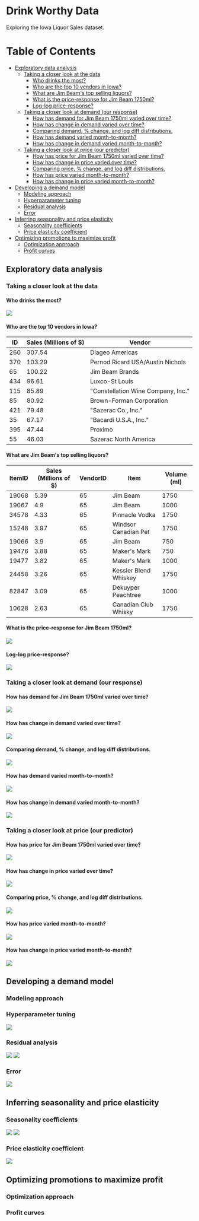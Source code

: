 # Drink Worthy Data
Exploring the Iowa Liquor Sales dataset.

# Table of Contents
- [Exploratory data analysis](#exploratory-data-analysis)
    * [Taking a closer look at the data](#taking-a-closer-look-at-the-data)
        + [Who drinks the most?](#who-drinks-the-most)
        + [Who are the top 10 vendors in Iowa?](#who-are-the-top-10-vendors-in-iowa)
        + [What are Jim Beam's top selling liquors?](#what-are-jim-beam-top-selling-liquors)
        + [What is the price-response for Jim Beam 1750ml?](#what-is-the-price-response)
        + [Log-log price-response?](#log-log-price-response)
    * [Taking a closer look at demand (our response)](#taking-a-closer-look-at-demand)
        + [How has demand for Jim Beam 1750ml varied over time?](#how-has-demand-varied-over-time)
        + [How has change in demand varied over time?](#how-has-change-in-demand-varied-over-time)
        + [Comparing demand, % change, and log diff distributions.](#comparing-demand-change-and-log-diff-distributions)
        + [How has demand varied month-to-month?](#how-has-demand-varied-month-to-month)
        + [How has change in demand varied month-to-month?](#how-has-change-in-demand-varied-month-to-month)
    * [Taking a closer look at price (our predictor)](#taking-a-closer-look-at-price)
        + [How has price for Jim Beam 1750ml varied over time?](#how-has-price-varied-over-time)
        + [How has change in price varied over time?](#how-has-change-in-price-varied-over-time)
        + [Comparing price, % change, and log diff distributions.](#comparing-price-change-and-log-diff-distributions)
        + [How has price varied month-to-month?](#how-has-price-varied-month-to-month)
        + [How has change in price varied month-to-month?](#how-has-change-in-price-varied-month-to-month)
- [Developing a demand model](#developing-a-demand-model)
    * [Modeling approach](#modeling-approach)
    * [Hyperparameter tuning](#hyperparameter-tuning)
    * [Residual analysis](#residual-analysis)
    * [Error](#error)
- [Inferring seasonality and price elasticity](#inferring-seasonality-and-price-elasticity)
    * [Seasonality coefficients](#seasonality-coefficient)
    * [Price elasticity coefficient](#price-elasticity-coefficient)
- [Optimizing promotions to maximize profit](#optimizing-promotions-to-maximize-profit)
    * [Optimization approach](#optimization-approach)
    * [Profit curves](#profit-curves)

<a name="exploratory-data-analysis"></a>
## Exploratory data analysis

<a name="taking-a-closer-look-at-the-data"></a>
### Taking a closer look at the data

<a name="who-drinks-the-most"></a>
#### Who drinks the most?

<img src="./img/county_consumption_choropleth_map.png">

<a name="who-are-the-top-10-vendors-in-iowa"></a>
#### Who are the top 10 vendors in Iowa?

| ID  | Sales (Millions of $) | Vendor                             | 
|-----|-----------------------|------------------------------------| 
| 260 | 307.54                | Diageo Americas                    | 
| 370 | 103.29                | Pernod Ricard USA/Austin Nichols   | 
| 65  | 100.22                | Jim Beam Brands                    | 
| 434 | 96.61                 | Luxco-St Louis                     | 
| 115 | 85.89                 | "Constellation Wine Company, Inc." |
| 85  | 80.92                 | Brown-Forman Corporation           | 
| 421 | 79.48                 | "Sazerac Co., Inc."                | 
| 35  | 67.17                 | "Bacardi U.S.A., Inc."             | 
| 395 | 47.44                 | Proximo                            | 
| 55  | 46.03                 | Sazerac North America              | 

<a name="what-are-jim-beam-top-selling-liquors"></a>
#### What are Jim Beam's top selling liquors?

| ItemID | Sales (Millions of $) | VendorID | Item                  | Volume (ml) | 
|--------|-----------------------|----------|-----------------------|-------------| 
| 19068  | 5.39                  | 65       | Jim Beam              | 1750        | 
| 19067  | 4.9                   | 65       | Jim Beam              | 1000        | 
| 34578  | 4.33                  | 65       | Pinnacle Vodka        | 1750        | 
| 15248  | 3.97                  | 65       | Windsor Canadian Pet  | 1750        | 
| 19066  | 3.9                   | 65       | Jim Beam              | 750         | 
| 19476  | 3.88                  | 65       | Maker's Mark          | 750         | 
| 19477  | 3.82                  | 65       | Maker's Mark          | 1000        | 
| 24458  | 3.26                  | 65       | Kessler Blend Whiskey | 1750        | 
| 82847  | 3.09                  | 65       | Dekuyper Peachtree    | 1000        | 
| 10628  | 2.63                  | 65       | Canadian Club Whisky  | 1750        | 

<a name="what-is-the-price-response"></a>
#### What is the price-response for Jim Beam 1750ml?
<img src="./img/price_response.png">

<a name="log-log-price-response"></a>
#### Log-log price-response?
<img src="./img/log_log_price_response.png">

<a name="taking-a-closer-look-at-demand"></a>
### Taking a closer look at demand (our response)

<a name="how-has-demand-varied-over-time"></a>
#### How has demand for Jim Beam 1750ml varied over time?
<img src="./img/historical_demand.png">

<a name="how-has-change-in-demand-varied-over-time"></a>
#### How has change in demand varied over time?
<img src="./img/historical_change_in_demand.png">

<a name="comparing-demand-change-and-log-diff-distributions"></a>
#### Comparing demand, % change, and log diff distributions.
<img src="./img/demand_hist.png">

<a name="how-has-demand-varied-month-to-month"></a>
#### How has demand varied month-to-month?
<img src="./img/monthly_demand.png">

<a name="how-has-change-in-demand-varied-month-to-month"></a>
#### How has change in demand varied month-to-month?
<img src="./img/monthly_change_in_demand.png">

<a name="taking-a-closer-look-at-price"></a>
### Taking a closer look at price (our predictor)

<a name="how-has-price-varied-over-time"></a>
#### How has price for Jim Beam 1750ml varied over time?
<img src="./img/historical_price.png">

<a name="how-has-change-in-price-varied-over-time"></a>
#### How has change in price varied over time?
<img src="./img/historical_change_in_price.png">

<a name="comparing-price-change-and-log-diff-distributions"></a>
#### Comparing price, % change, and log diff distributions.
<img src="./img/price_hist.png">

<a name="how-has-price-varied-month-to-month"></a>
#### How has price varied month-to-month?
<img src="./img/monthly_price.png">

<a name="how-has-change-in-price-varied-month-to-month"></a>
#### How has change in price varied month-to-month?
<img src="./img/monthly_change_in_price.png">

<a name="developing-a-demand-model"></a>
## Developing a demand model

<a name="modeling-approach"></a>
### Modeling approach

<a name="hyperparameter-tuning"></a>
### Hyperparameter tuning
<img src="./img/hyperparameter_tuning.png">

<a name="residual-analysis"></a>
### Residual analysis
<img src="./img/accuracy_residuals.png">
<img src="./img/residuals_hist.png">

<a name="error"></a>
### Error
<img src="./img/rmse_distribution.png">

<a name="inferring-seasonality-and-price-elasticity"></a>
## Inferring seasonality and price elasticity

<a name="seasonality-coefficient"></a>
### Seasonality coefficients
<img src="./img/seasonality_coef_hists.png">
<img src="./img/seasonality.png">

<a name="price-elasticity-coefficient"></a>
### Price elasticity coefficient
<img src="./img/price_elasticity_hist.png">

<a name="optimizing-promotions-to-maximize-profit"></a>
## Optimizing promotions to maximize profit

<a name="optimization-approach"></a>
### Optimization approach

<a name="profit-curves"></a>
### Profit curves
